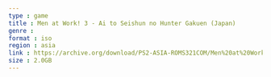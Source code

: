 ```yaml
---
type : game
title : Men at Work! 3 - Ai to Seishun no Hunter Gakuen (Japan)
genre : 
format : iso
region : asia
link : https://archive.org/download/PS2-ASIA-ROMS321COM/Men%20at%20Work%21%203%20-%20Ai%20to%20Seishun%20no%20Hunter%20Gakuen%20%28Japan%29.7z
size : 2.0GB
---
```

